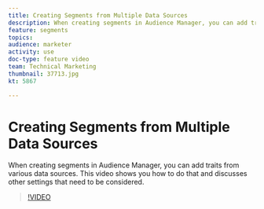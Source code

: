 ```yaml
---
title: Creating Segments from Multiple Data Sources
description: When creating segments in Audience Manager, you can add traits from various data sources. This video shows you how to do that and discusses other settings that need to be considered.
feature: segments
topics: 
audience: marketer
activity: use
doc-type: feature video
team: Technical Marketing
thumbnail: 37713.jpg
kt: 5867

---
```


# Creating Segments from Multiple Data Sources

When creating segments in Audience Manager, you can add traits from various data sources. This video shows you how to do that and discusses other settings that need to be considered.

>[!VIDEO](https://video.tv.adobe.com/v/37713/?quality=12&learn=on)
